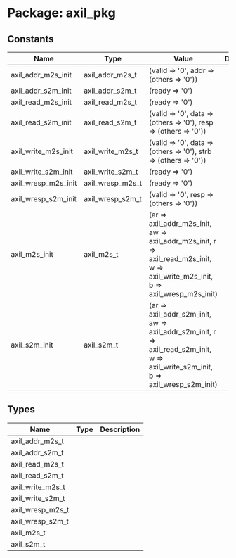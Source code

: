 # Package: axil_pkg

## Constants

| Name                | Type             | Value                                                                                                                                                                                                                                                                                                      | Description |
| ------------------- | ---------------- | ---------------------------------------------------------------------------------------------------------------------------------------------------------------------------------------------------------------------------------------------------------------------------------------------------------- | ----------- |
| axil_addr_m2s_init  | axil_addr_m2s_t  |  (valid => '0',                                                     addr => (others => '0'))                                                                                                                                                                                                               |             |
| axil_addr_s2m_init  | axil_addr_s2m_t  |  (ready => '0')                                                                                                                                                                                                                                                                                            |             |
| axil_read_m2s_init  | axil_read_m2s_t  |  (ready => '0')                                                                                                                                                                                                                                                                                            |             |
| axil_read_s2m_init  | axil_read_s2m_t  |  (valid => '0',                                                     data => (others => '0'),                                                     resp => (others => '0'))                                                                                                                                  |             |
| axil_write_m2s_init | axil_write_m2s_t |  (valid => '0',                                                       data => (others => '0'),                                                       strb => (others => '0'))                                                                                                                              |             |
| axil_write_s2m_init | axil_write_s2m_t |  (ready => '0')                                                                                                                                                                                                                                                                                            |             |
| axil_wresp_m2s_init | axil_wresp_m2s_t |  (ready => '0')                                                                                                                                                                                                                                                                                            |             |
| axil_wresp_s2m_init | axil_wresp_s2m_t |  (valid => '0',                                                       resp => (others => '0'))                                                                                                                                                                                                             |             |
| axil_m2s_init       | axil_m2s_t       |  (ar => axil_addr_m2s_init,                                           aw => axil_addr_m2s_init,                                           r => axil_read_m2s_init,                                           w => axil_write_m2s_init,                                           b => axil_wresp_m2s_init) |             |
| axil_s2m_init       | axil_s2m_t       |  (ar => axil_addr_s2m_init,                                           aw => axil_addr_s2m_init,                                           r => axil_read_s2m_init,                                           w => axil_write_s2m_init,                                           b => axil_wresp_s2m_init) |             |
## Types

| Name             | Type | Description |
| ---------------- | ---- | ----------- |
| axil_addr_m2s_t  |      |             |
| axil_addr_s2m_t  |      |             |
| axil_read_m2s_t  |      |             |
| axil_read_s2m_t  |      |             |
| axil_write_m2s_t |      |             |
| axil_write_s2m_t |      |             |
| axil_wresp_m2s_t |      |             |
| axil_wresp_s2m_t |      |             |
| axil_m2s_t       |      |             |
| axil_s2m_t       |      |             |
